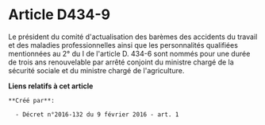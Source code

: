 # Article D434-9

Le président du comité d'actualisation des barèmes des accidents du travail et des maladies professionnelles ainsi que les
personnalités qualifiées mentionnées au 2° du I de l'article D. 434-6 sont nommés pour une durée de trois ans renouvelable
par arrêté conjoint du ministre chargé de la sécurité sociale et du ministre chargé de l'agriculture.

**Liens relatifs à cet article**

	**Créé par**:

	  - Décret n°2016-132 du 9 février 2016 - art. 1
